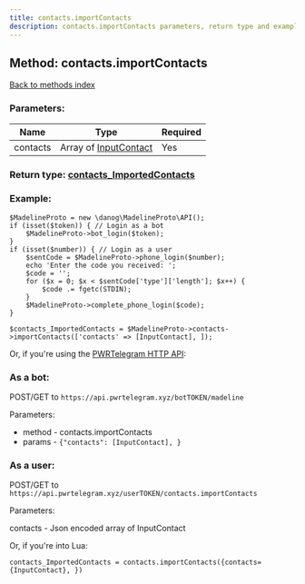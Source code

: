 ```yaml
---
title: contacts.importContacts
description: contacts.importContacts parameters, return type and example
---
```

## Method: contacts.importContacts  
[Back to methods index](index.md)


### Parameters:

| Name     |    Type       | Required |
|----------|---------------|----------|
|contacts|Array of [InputContact](../types/InputContact.md) | Yes|


### Return type: [contacts\_ImportedContacts](../types/contacts_ImportedContacts.md)

### Example:


```
$MadelineProto = new \danog\MadelineProto\API();
if (isset($token)) { // Login as a bot
    $MadelineProto->bot_login($token);
}
if (isset($number)) { // Login as a user
    $sentCode = $MadelineProto->phone_login($number);
    echo 'Enter the code you received: ';
    $code = '';
    for ($x = 0; $x < $sentCode['type']['length']; $x++) {
        $code .= fgetc(STDIN);
    }
    $MadelineProto->complete_phone_login($code);
}

$contacts_ImportedContacts = $MadelineProto->contacts->importContacts(['contacts' => [InputContact], ]);
```

Or, if you're using the [PWRTelegram HTTP API](https://pwrtelegram.xyz):

### As a bot:

POST/GET to `https://api.pwrtelegram.xyz/botTOKEN/madeline`

Parameters:

* method - contacts.importContacts
* params - `{"contacts": [InputContact], }`



### As a user:

POST/GET to `https://api.pwrtelegram.xyz/userTOKEN/contacts.importContacts`

Parameters:

contacts - Json encoded  array of InputContact




Or, if you're into Lua:

```
contacts_ImportedContacts = contacts.importContacts({contacts={InputContact}, })
```

